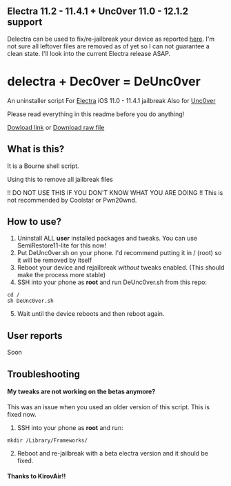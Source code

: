 ## Electra 11.2 - 11.4.1 + Unc0ver 11.0 - 12.1.2 support
Delectra can be used to fix/re-jailbreak your device as reported [here](https://github.com/KirovAir/delectra/issues/12).
I'm not sure all leftover files are removed as of yet so I can not guarantee a clean state. I'll look into the current Electra release ASAP.

# delectra + Dec0ver = DeUnc0ver
An uninstaller script For [Electra](https://github.com/coolstar/electra/) iOS 11.0 - 11.4.1 jailbreak
Also for [Unc0ver](https://github.com/pwn20wndstuff/Undecimus/)

Please read everything in this readme before you do anything!

[Dowload link](https://codeload.github.com/MarwanAlshhei/DeUnc0ver/zip/master)
or
[Download raw file](https://raw.githubusercontent.com/MarwanAlshhei/DeUnc0ver/master/DeUnc0ver.sh)

## What is this?
It is a Bourne shell script.

Using this to remove all jailbreak files

!! DO NOT USE THIS IF YOU DON'T KNOW WHAT YOU ARE DOING !!
This is not recommended by Coolstar or Pwn20wnd.

## How to use?
1. Uninstall ALL __user__ installed packages and tweaks. You can use SemiRestore11-lite for this now!
2. Put DeUnc0ver.sh on your phone. I'd recommend putting it in / (root) so it will be removed by itself
3. Reboot your device and rejailbreak _without_ tweaks enabled. (This should make the process more stable)
4. SSH into your phone as __root__ and run DeUnc0ver.sh from this repo:
```
cd /
sh DeUnc0ver.sh
```
5. Wait until the device reboots and then reboot again.

## User reports
Soon

## Troubleshooting
#### My tweaks are not working on the betas anymore?
This was an issue when you used an older version of this script. This is fixed now.
1. SSH into your phone as __root__ and run:
```
mkdir /Library/Frameworks/
```
2. Reboot and re-jailbreak with a beta electra version and it should be fixed.

#### Thanks to KirovAir!!
